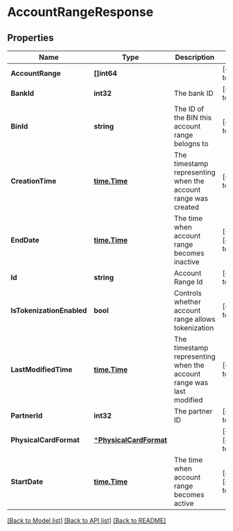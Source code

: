 # AccountRangeResponse

## Properties
Name | Type | Description | Notes
------------ | ------------- | ------------- | -------------
**AccountRange** | **[]int64** |  | [default to null]
**BankId** | **int32** | The bank ID | [default to null]
**BinId** | **string** | The ID of the BIN this account range belogns to | [default to null]
**CreationTime** | [**time.Time**](time.Time.md) | The timestamp representing when the account range was created | [default to null]
**EndDate** | [**time.Time**](time.Time.md) | The time when account range becomes inactive | [optional] [default to null]
**Id** | **string** | Account Range Id | [default to null]
**IsTokenizationEnabled** | **bool** | Controls whether account range allows tokenization | [default to false]
**LastModifiedTime** | [**time.Time**](time.Time.md) | The timestamp representing when the account range was last modified | [default to null]
**PartnerId** | **int32** | The partner ID | [default to null]
**PhysicalCardFormat** | [***PhysicalCardFormat**](physical_card_format.md) |  | [optional] [default to null]
**StartDate** | [**time.Time**](time.Time.md) | The time when account range becomes active | [optional] [default to null]

[[Back to Model list]](../README.md#documentation-for-models) [[Back to API list]](../README.md#documentation-for-api-endpoints) [[Back to README]](../README.md)

